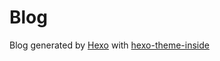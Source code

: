 # Blog
Blog generated by [Hexo](https://hexo.io/) with [hexo-theme-inside](https://github.com/ikeq/hexo-theme-inside)
